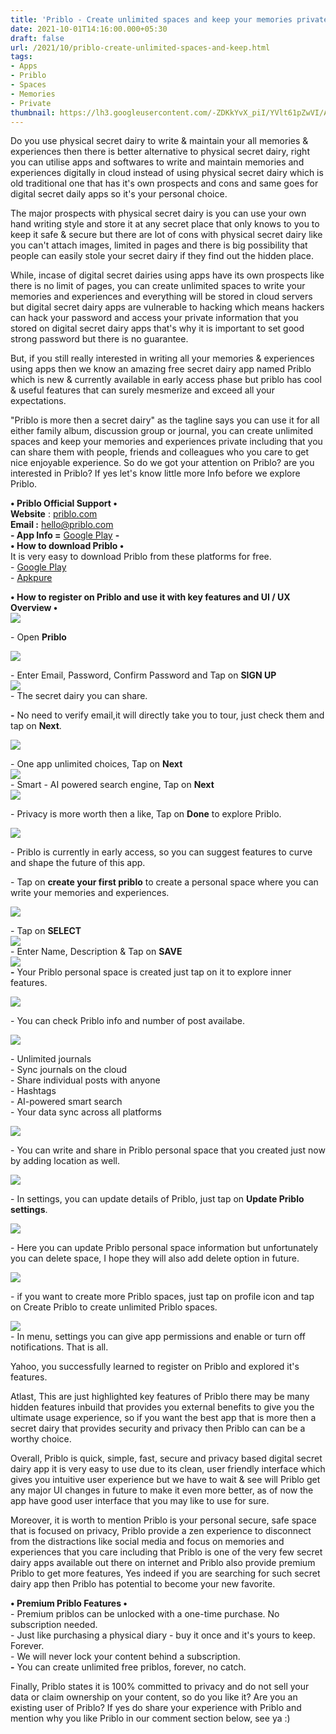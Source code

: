 ```yaml
---
title: 'Priblo - Create unlimited spaces and keep your memories private for free.'
date: 2021-10-01T14:16:00.000+05:30
draft: false
url: /2021/10/priblo-create-unlimited-spaces-and-keep.html
tags: 
- Apps
- Priblo
- Spaces
- Memories
- Private
thumbnail: https://lh3.googleusercontent.com/-ZDKkYvX_piI/YVlt61pZwVI/AAAAAAAAG0Q/hWlZx06U8m4WZ-e6KXqt5OvmY8mBQRPCQCLcBGAsYHQ/s1600/1633250791302423-0.png
---
```

  
Do you use physical secret dairy to write & maintain your all memories & experiences then there is better alternative to physical secret dairy, right you can utilise apps and softwares to write and maintain memories and experiences digitally in cloud instead of using physical secret dairy which is old traditional one that has it's own prospects and cons and same goes for digital secret daily apps so it's your personal choice.  
  
The major prospects with physical secret dairy is you can use your own hand writing style and store it at any secret place that only knows to you to keep it safe & secure but there are lot of cons with physical secret dairy like you can't attach images, limited in pages and there is big possibility that people can easily stole your secret dairy if they find out the hidden place.  
  
While, incase of digital secret dairies using apps have its own prospects like there is no limit of pages, you can create unlimited spaces to write your memories and experiences and everything will be stored in cloud servers but digital secret dairy apps are vulnerable to hacking which means hackers can hack your password and access your private information that you stored on digital secret dairy apps that's why it is important to set good strong password but there is no guarantee.  
  
But, if you still really interested in writing all your memories & experiences using apps then we know an amazing free secret dairy app named Priblo which is new & currently available in early access phase but priblo has cool & useful features that can surely mesmerize and exceed all your expectations.  
  
"Priblo is more then a secret dairy" as the tagline says you can use it for all either family album, discussion group or journal, you can create unlimited spaces and keep your memories and experiences private including that you can share them with people, friends and colleagues who you care to get nice enjoyable experience. So do we got your attention on Priblo? are you interested in Priblo? If yes let's know little more Info before we explore Priblo.  
  
**• Priblo Official Support •**  
**Website** : [priblo.com](https://www.priblo.com)  
**Email :** [hello@priblo.com](mailto:hello@priblo.com)  
**\- App Info =** [Google Play](https://play.google.com/store/apps/details?id=com.zeroplusone.priblo) **\-**  
**• How to download Priblo •**  
It is very easy to download Priblo from these platforms for free.  
\- [Google Play](https://play.google.com/store/apps/details?id=com.zeroplusone.priblo)  
\- [Apkpure](https://m.apkpure.com/priblo-early-access/com.zeroplusone.priblo)  
  
**• How to register on Priblo and use it with key features and UI / UX Overview •**  
![](https://lh3.googleusercontent.com/-tl__C3_jnbQ/YVlt5yXtmdI/AAAAAAAAG0M/WP8AsJJwa-AuTrdZvBqB1V1WZck-ZqIlwCLcBGAsYHQ/s1600/1633250787371949-1.png)  
  
\- Open **Priblo**  
  
![](https://lh3.googleusercontent.com/-VeTb9Zx722A/YVlt44-XuqI/AAAAAAAAG0I/LnGU6dQDWaYYBYOLIQU-7noKE_VMHAY0QCLcBGAsYHQ/s1600/1633250780433187-2.png)  
  
\- Enter Email, Password, Confirm Password and Tap on **SIGN UP**  
![](https://lh3.googleusercontent.com/-Mkmbl5pC52I/YVlt3OO5-qI/AAAAAAAAG0E/xC0Pl_p-6vsRSqQroTZLATcQxSVOEhBewCLcBGAsYHQ/s1600/1633250774095291-3.png)  
\- The secret dairy you can share.  
  
**\-** No need to verify email,it will directly take you to tour, just check them and tap on **Next**.  
  
![](https://lh3.googleusercontent.com/-0FjPIbqPP-I/YVlt1QdlqWI/AAAAAAAAG0A/-VvIVg2gxpoTamaorX4l0j1cawrD5-bNwCLcBGAsYHQ/s1600/1633250768308632-4.png)  
  
\- One app unlimited choices, Tap on **Next**  
![](https://lh3.googleusercontent.com/-PcUujhECSqk/YVltz19HS2I/AAAAAAAAGz8/8jN92ic62sc-0hppoZTMz-B7_ONN9eDowCLcBGAsYHQ/s1600/1633250749728956-5.png)  
\- Smart - AI powered search engine, Tap on **Next**  
![](https://lh3.googleusercontent.com/-bpE15--bIr8/YVltvExN6SI/AAAAAAAAGz4/k2WS0kd4-qMX83ObSCVfPB8ozNnBmQu0wCLcBGAsYHQ/s1600/1633250647883367-6.png)  
  
\- Privacy is more worth then a like, Tap on **Done** to explore Priblo.  
  
![](https://lh3.googleusercontent.com/-tB4rZEKXfeA/YVltV65PNpI/AAAAAAAAGzs/UiS4_BpFcmsDwpYi54hkTx78eNu1dkvigCLcBGAsYHQ/s1600/1633250610409097-7.png)  
  
\- Priblo is currently in early access, so you can suggest features to curve and shape the future of this app.  
  
\- Tap on **create your first priblo** to create a personal space where you can write your memories and experiences.  
  
![](https://lh3.googleusercontent.com/-Gy5Ohj_DYec/YVltMQgW1MI/AAAAAAAAGzk/S3aFpUVsm2kbpyGs-GK7MepIGCB4rIqpgCLcBGAsYHQ/s1600/1633250594715645-8.png)  
  
\- Tap on **SELECT**  
![](https://lh3.googleusercontent.com/-fgoa9rpP1NU/YVltIhoPmrI/AAAAAAAAGzg/DH5HMLldvnQDk0dDsMY7wCxNK9R-NkgAACLcBGAsYHQ/s1600/1633250580764245-9.png)  
\- Enter Name, Description & Tap on **SAVE**  
![](https://lh3.googleusercontent.com/-OWQ8Z-RL00U/YVltFMrw6gI/AAAAAAAAGzc/lcgiXgHkaGUeOXz69cZEzEpqf-7Wt5aZgCLcBGAsYHQ/s1600/1633250562163986-10.png)  
**\-** Your Priblo personal space is created just tap on it to explore inner features.  
  
![](https://lh3.googleusercontent.com/-YG3BHtxZRAc/YVltAQzZ2EI/AAAAAAAAGzU/RyCcChll_zgAepHNse28ITKhOsjIuUqPwCLcBGAsYHQ/s1600/1633250551467331-11.png)  
  
  
\- You can check Priblo info and number of post availabe.  
  
![](https://lh3.googleusercontent.com/-ZXDLmLgOwWE/YVls93NJWiI/AAAAAAAAGzQ/pCXdrTGFdJQdOkRtEs79JxDGBX9TtEMdQCLcBGAsYHQ/s1600/1633250544558972-12.png)  
  
\- Unlimited journals  
\- Sync journals on the cloud  
\- Share individual posts with anyone  
\- Hashtags  
\- AI-powered smart search  
\- Your data sync across all platforms  
  
![](https://lh3.googleusercontent.com/-s7bgfT43nxM/YVls8FPcT4I/AAAAAAAAGzM/lBrFXfcZ1xgIOzWHJofwSQ2S7UlzesBrQCLcBGAsYHQ/s1600/1633250536304777-13.png)  
  
  
\- You can write and share in Priblo personal space that you created just now by adding location as well.  
  
![](https://lh3.googleusercontent.com/-sOebvZxpnEA/YVls57DJg5I/AAAAAAAAGzI/tML6qq-FagQsnQs59MQvyBIc9f-huJ4CgCLcBGAsYHQ/s1600/1633250527721780-14.png)  
  
\- In settings, you can update details of Priblo, just tap on **Update Priblo settings**.  
  
![](https://lh3.googleusercontent.com/-sByGpNmwv-I/YVls38xvsoI/AAAAAAAAGzE/q4GRBQAH0p4WjYsu3nL9vyk0qrfSh4xMwCLcBGAsYHQ/s1600/1633250518628595-15.png)  
  
\- Here you can update Priblo personal space information but unfortunately you can delete space, I hope they will also add delete option in future.  
  
![](https://lh3.googleusercontent.com/-ZwIY37u8_V8/YVls1q1EC0I/AAAAAAAAGzA/BHZKEBdoWO4ntrftPaYHwekqfXn5ZwwmQCLcBGAsYHQ/s1600/1633250513416189-16.png)  
  
\- if you want to create more Priblo spaces, just tap on profile icon and tap on Create Priblo to create unlimited Priblo spaces.  
  
![](https://lh3.googleusercontent.com/-bTAdURLoqks/YVls0GKYnCI/AAAAAAAAGy8/HKCot_KmKgM414AD6ykIBN84cDLd0LL2wCLcBGAsYHQ/s1600/1633250504305406-17.png)  
\- In menu, settings you can give app permissions and enable or turn off notifications. That is all.  
  
Yahoo, you successfully learned to register on Priblo and explored it's features.  
  
Atlast, This are just highlighted key features of Priblo there may be many hidden features inbuild that provides you external benefits to give you the ultimate usage experience, so if you want the best app that is more then a secret dairy that provides security and privacy then Priblo can can be a worthy choice.  
  
Overall, Priblo is quick, simple, fast, secure and privacy based digital secret dairy app it is very easy to use due to its clean, user friendly interface which gives you intuitive user experience but we have to wait & see will Priblo get any major UI changes in future to make it even more better, as of now the app have good user interface that you may like to use for sure.  
  
Moreover, it is worth to mention Priblo is your personal secure, safe space that is focused on privacy, Priblo provide a zen experience to disconnect from the distractions like social media and focus on memories and experiences that you care including that Priblo is one of the very few secret dairy apps available out there on internet and Priblo also provide premium Priblo to get more features, Yes indeed if you are searching for such secret dairy app then Priblo has potential to become your new favorite.  
  
**• Premium Priblo Features •**  
\- Premium priblos can be unlocked with a one-time purchase. No subscription needed.  
\- Just like purchasing a physical diary - buy it once and it's yours to keep.  
Forever.  
\- We will never lock your content behind a subscription.  
**\-** You can create unlimited free priblos, forever, no catch.  
  

Finally, Priblo states it is 100% committed to privacy and do not sell your data or claim ownership on your content, so do you like it? Are you an existing user of Priblo? If yes do share your experience with Priblo and mention why you like Priblo in our comment section below, see ya :)